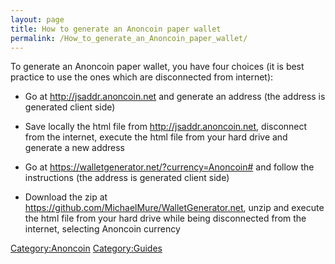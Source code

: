 ```yaml
---
layout: page
title: How to generate an Anoncoin paper wallet
permalink: /How_to_generate_an_Anoncoin_paper_wallet/
---
```


To generate an Anoncoin paper wallet, you have four choices (it is best practice to use the ones which are disconnected from internet):

-   Go at <http://jsaddr.anoncoin.net> and generate an address (the address is generated client side)

<!-- -->

-   Save locally the html file from <http://jsaddr.anoncoin.net>, disconnect from the internet, execute the html file from your hard drive and generate a new address

<!-- -->

-   Go at <https://walletgenerator.net/?currency=Anoncoin#> and follow the instructions (the address is generated client side)

<!-- -->

-   Download the zip at <https://github.com/MichaelMure/WalletGenerator.net>, unzip and execute the html file from your hard drive while being disconnected from the internet, selecting Anoncoin currency

[Category:Anoncoin](/Category:Anoncoin "wikilink") [Category:Guides](/Category:Guides "wikilink")
